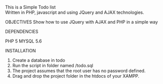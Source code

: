 This is a Simple Todo list  
Written in PHP, javascript and using JQuery and AJAX technologies.

OBJECTIVES
Show how to use JQuery with AJAX and PHP in a simple way

DEPENDENCIES

PHP 5
MYSQL 5.6

INSTALLATION
1. Create a database in todo
2. Run the script in folder named <database>/todo.sql
3. The project assumes that the root user has no password defined.
3. Drag and drop the project folder in the htdocs of your XAMPP.  